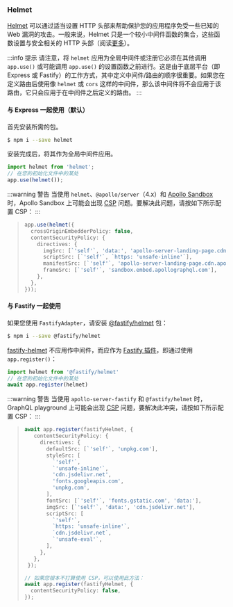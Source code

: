 ### Helmet

[Helmet](https://github.com/helmetjs/helmet) 可以通过适当设置 HTTP 头部来帮助保护您的应用程序免受一些已知的 Web 漏洞的攻击。一般来说，Helmet 只是一个较小中间件函数的集合，这些函数设置与安全相关的 HTTP 头部（阅读[更多](https://github.com/helmetjs/helmet#how-it-works)）。

:::info 提示
请注意，将 `helmet` 应用为全局中间件或注册它必须在其他调用 `app.use()` 或可能调用 `app.use()` 的设置函数之前进行。这是由于底层平台（即 Express 或 Fastify）的工作方式，其中定义中间件/路由的顺序很重要。如果您在定义路由后使用像 `helmet` 或 `cors` 这样的中间件，那么该中间件将不会应用于该路由，它只会应用于在中间件之后定义的路由。
:::



#### 与 Express 一起使用（默认）

首先安装所需的包。

```bash
$ npm i --save helmet
```

安装完成后，将其作为全局中间件应用。

```typescript
import helmet from 'helmet';
// 在您的初始化文件中的某处
app.use(helmet());
```

:::warning 警告
当使用 `helmet`、`@apollo/server`（4.x）和 [Apollo Sandbox](../graphql/quick-start#apollo-sandbox) 时，Apollo Sandbox 上可能会出现 [CSP](https://developer.mozilla.org/en-US/docs/Web/HTTP/CSP) 问题。要解决此问题，请按如下所示配置 CSP：
:::


>
> ```typescript
> app.use(helmet({
>   crossOriginEmbedderPolicy: false,
>   contentSecurityPolicy: {
>     directives: {
>       imgSrc: [`'self'`, 'data:', 'apollo-server-landing-page.cdn.apollographql.com'],
>       scriptSrc: [`'self'`, `https: 'unsafe-inline'`],
>       manifestSrc: [`'self'`, 'apollo-server-landing-page.cdn.apollographql.com'],
>       frameSrc: [`'self'`, 'sandbox.embed.apollographql.com'],
>     },
>   },
> }));
> ```

#### 与 Fastify 一起使用

如果您使用 `FastifyAdapter`，请安装 [@fastify/helmet](https://github.com/fastify/fastify-helmet) 包：

```bash
$ npm i --save @fastify/helmet
```

[fastify-helmet](https://github.com/fastify/fastify-helmet) 不应用作中间件，而应作为 [Fastify 插件](https://www.fastify.io/docs/latest/Reference/Plugins/)，即通过使用 `app.register()`：

```typescript
import helmet from '@fastify/helmet'
// 在您的初始化文件中的某处
await app.register(helmet)
```

:::warning 警告
当使用 `apollo-server-fastify` 和 `@fastify/helmet` 时，GraphQL playground 上可能会出现 [CSP](https://developer.mozilla.org/en-US/docs/Web/HTTP/CSP) 问题，要解决此冲突，请按如下所示配置 CSP：
:::


>
> ```typescript
> await app.register(fastifyHelmet, {
>    contentSecurityPolicy: {
>      directives: {
>        defaultSrc: [`'self'`, 'unpkg.com'],
>        styleSrc: [
>          `'self'`,
>          `'unsafe-inline'`,
>          'cdn.jsdelivr.net',
>          'fonts.googleapis.com',
>          'unpkg.com',
>        ],
>        fontSrc: [`'self'`, 'fonts.gstatic.com', 'data:'],
>        imgSrc: [`'self'`, 'data:', 'cdn.jsdelivr.net'],
>        scriptSrc: [
>          `'self'`,
>          `https: 'unsafe-inline'`,
>          `cdn.jsdelivr.net`,
>          `'unsafe-eval'`,
>        ],
>      },
>    },
>  });
>
> // 如果您根本不打算使用 CSP，可以使用此方法：
> await app.register(fastifyHelmet, {
>   contentSecurityPolicy: false,
> });
> ```

